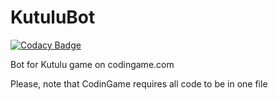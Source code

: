 # KutuluBot

[![Codacy Badge](https://api.codacy.com/project/badge/Grade/4adc47ef86904abead9433349162dac9)](https://app.codacy.com/app/Arthasasyan/KutuluBot?utm_source=github.com&utm_medium=referral&utm_content=Arthasasyan/KutuluBot&utm_campaign=Badge_Grade_Dashboard)

Bot for Kutulu game on codingame.com

Please, note that CodinGame requires all code to be in one file
